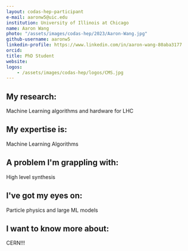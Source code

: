 ```yaml
---
layout: codas-hep-participant
e-mail: aaronw5@uic.edu
institution: University of Illinois at Chicago
name: Aaron Wang
photo: "/assets/images/codas-hep/2023/Aaron-Wang.jpg"
github-username: aaronw5
linkedin-profile: https://www.linkedin.com/in/aaron-wang-80aba3177
orcid:
title: PhD Student
website:
logos:
    - /assets/images/codas-hep/logos/CMS.jpg
---
```

## My research:
Machine Learning algorithms and hardware for LHC

## My expertise is:
Machine Learning Algorithms

## A problem I'm grappling with:
High level synthesis

## I've got my eyes on:
Particle physics and large ML models

## I want to know more about:
CERN!!!

